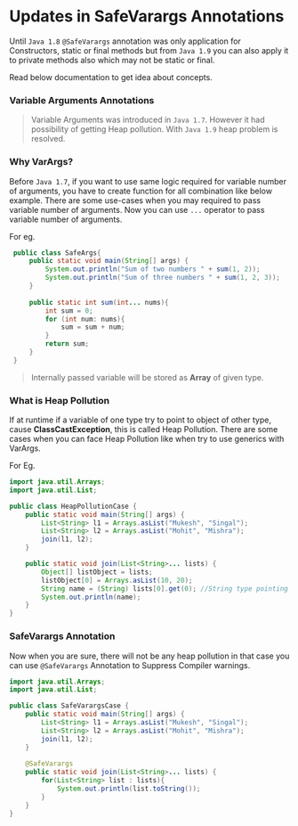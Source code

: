 # Updates in SafeVarargs Annotations

Until `Java 1.8` `@SafeVarargs` annotation was only application for Constructors, static or final methods but from `Java 1.9` you can also apply it to private methods also which may not be static or final.

Read below documentation to get idea about concepts.

### Variable Arguments Annotations 

> Variable Arguments was introduced in `Java 1.7`. However it had possibility of getting Heap pollution. With `Java 1.9` heap problem is resolved. 

### Why VarArgs?
Before `Java 1.7`, if you want to use same logic required for variable number of arguments, you have to create function for all combination like below example.
There are some use-cases when you may required to pass variable number of arguments. Now you can use ```...``` operator to pass variable number of arguments.

For eg.  
```java
 public class SafeArgs{
     public static void main(String[] args) {
         System.out.println("Sum of two numbers " + sum(1, 2));
         System.out.println("Sum of three numbers " + sum(1, 2, 3));
     }
 
     public static int sum(int... nums){
         int sum = 0;
         for (int num: nums){
             sum = sum + num;
         }
         return sum;
     }
 }
```

> Internally passed variable will be stored as __Array__ of given type.

### What is Heap Pollution
If at runtime if a variable of one type try to point to object of other type, cause __ClassCastException__, this is called Heap Pollution. 
There are some cases when you can face Heap Pollution like when try to use generics with VarArgs. 

For Eg.
```java
import java.util.Arrays;
import java.util.List;

public class HeapPollutionCase {
    public static void main(String[] args) {
        List<String> l1 = Arrays.asList("Mukesh", "Singal");
        List<String> l2 = Arrays.asList("Mohit", "Mishra");
        join(l1, l2);
    }

    public static void join(List<String>... lists) {
        Object[] listObject = lists;
        listObject[0] = Arrays.asList(10, 20);
        String name = (String) lists[0].get(0); //String type pointing to Integer type
        System.out.println(name);
    }
} 
```

### SafeVarargs Annotation 
Now when you are sure, there will not be any heap pollution in that case you can use `@SafeVarargs` Annotation to Suppress Compiler warnings.
```java
import java.util.Arrays;
import java.util.List;

public class SafeVarargsCase {
    public static void main(String[] args) {
        List<String> l1 = Arrays.asList("Mukesh", "Singal");
        List<String> l2 = Arrays.asList("Mohit", "Mishra");
        join(l1, l2);
    }
    
    @SafeVarargs
    public static void join(List<String>... lists) {
        for(List<String> list : lists){
            System.out.println(list.toString());
        }
    }
}

```  

